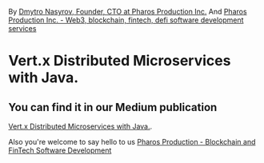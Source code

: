 By [Dmytro Nasyrov, Founder, CTO at Pharos Production Inc.](https://www.linkedin.com/in/dmytronasyrov/)
And [Pharos Production Inc. - Web3, blockchain, fintech, defi software development services](https://pharosproduction.com)

# Vert.x Distributed Microservices with Java.

## You can find it in our Medium publication
[Vert.x Distributed Microservices with Java.](https://medium.com/pharos-production/vert-x-distributed-microservices-with-java-24ff514922eb).

Also you're welcome to say hello to us
[Pharos Production - Blockchain and FinTech Software Development](https://pharosproduction.com)
